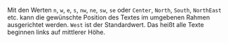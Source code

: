 Mit den Werten `n`, `w`, `e`, `s`, `nw`, `ne`, `sw`, `se` oder `Center`, `North`, `South`, `NorthEast` etc. kann die gewünschte Position des Textes im umgebenen Rahmen ausgerichtet werden. `West` ist der Standardwert. Das heißt alle Texte beginnen links auf mittlerer Höhe.